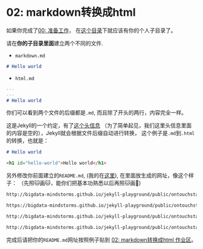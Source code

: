 # 02: markdown转换成html

如果你完成了[00: 准备工作](https://github.com/bigdata-mindstorms/jekyll-playground/blob/gh-pages/lessons/00/README.md)， 
在[这个目录](https://github.com/bigdata-mindstorms/jekyll-playground/tree/gh-pages/public)下就应该有你的个人子目录了。

请在**你的子目录里面**建立两个不同的文件.

- `markdown.md`

```markdown
# Hello world
```

- `html.md`
```markdown
---
---
# Hello world
```

你们可以看到两个文件的后缀都是`.md`, 而且除了开头的两行，内容完全一样。

这是Jekyll的一个约定，有了[这个头信息](http://jekyll.bootcss.com/docs/frontmatter/)
（为了简单起见，我们这里头信息里面的内容是空的），Jekyll就会根据文件后缀自动进行转换，
这个例子是`.md`到`.html`的转换，也就是：

```markdown
# Hello world
```

```html
<h1 id="hello-world">Hello world</h1>
```

另外修改你前面建立的`README.md`, (我的在[这里](https://github.com/bigdata-mindstorms/jekyll-playground/blob/gh-pages/public/ontouchstart/README.md)), 
在里面放生成的网址，像这个样子： （先照:cat:画:cat:，能你们把基本功熟悉以后再照:cat:画:tiger:)

```markdown
http://bigdata-mindstorms.github.io/jekyll-playground/public/ontouchstart/

https://bigdata-mindstorms.github.io/jekyll-playground/public/ontouchstart/

http://bigdata-mindstorms.github.io/jekyll-playground/public/ontouchstart/markdown.md

http://bigdata-mindstorms.github.io/jekyll-playground/public/ontouchstart/html.html
```

完成后请把你的`README.md`网址按照例子贴到 
[02: markdown转换成html 作业区](https://github.com/bigdata-mindstorms/jekyll-playground/issues/4)。
